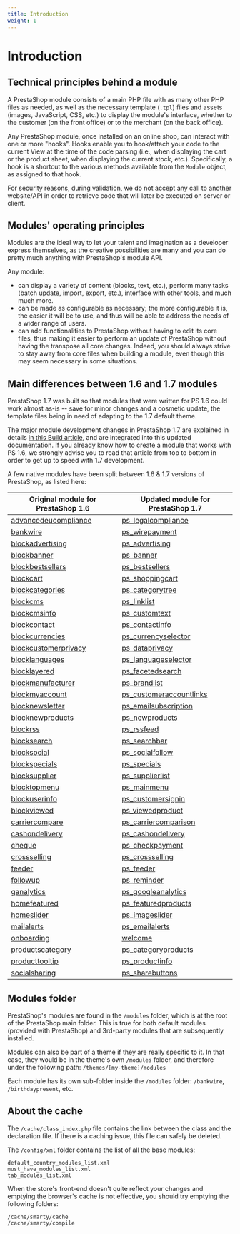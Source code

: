 ```yaml
---
title: Introduction
weight: 1
---
```


# Introduction

Technical principles behind a module
------------------------------------

A PrestaShop module consists of a main PHP file with as many other PHP
files as needed, as well as the necessary template (`.tpl`) files and
assets (images, JavaScript, CSS, etc.) to display the module's
interface, whether to the customer (on the front office) or to the
merchant (on the back office).

Any PrestaShop module, once installed on an online shop, can interact
with one or more "hooks". Hooks enable you to hook/attach your code to
the current View at the time of the code parsing (i.e., when displaying
the cart or the product sheet, when displaying the current stock, etc.).
Specifically, a hook is a shortcut to the various methods available from
the `Module` object, as assigned to that hook.

For security reasons, during validation, we do not accept any call
to another website/API in order to retrieve code that will later be
executed on server or client.

Modules' operating principles
-----------------------------

Modules are the ideal way to let your talent and imagination as a
developer express themselves, as the creative possibilities are many and
you can do pretty much anything with PrestaShop's module API.

Any module:

-   can display a variety of content (blocks, text, etc.), perform many
    tasks (batch update, import, export, etc.), interface with other
    tools, and much much more.
-   can be made as configurable as necessary; the more configurable it
    is, the easier it will be to use, and thus will be able to address
    the needs of a wider range of users.
-   can add functionalities to PrestaShop without having to edit its
    core files, thus making it easier to perform an update of PrestaShop
    without having the transpose all core changes. Indeed, you should
    always strive to stay away from core files when building a module,
    even though this may seem necessary in some situations.

Main differences between 1.6 and 1.7 modules
--------------------------------------------

PrestaShop 1.7 was built so that modules that were written for PS 1.6
could work almost as-is -- save for minor changes and a cosmetic update,
the template files being in need of adapting to the 1.7 default theme.

The major module development changes in PrestaShop 1.7 are explained in
details [in this Build
article](https://build.prestashop.com/news/module-development-changes-in-17/),
and are integrated into this updated documentation. If you already know
how to create a module that works with PS 1.6, we strongly advise you to
read that article from top to bottom in order to get up to speed with
1.7 development.

A few native modules have been split between 1.6 & 1.7 versions of PrestaShop, as listed here:

| Original module for PrestaShop 1.6 | Updated module for PrestaShop 1.7 |
| -----------------------------------|-----------------------------------|
| [advancedeucompliance](https://github.com/PrestaShop/advancedeucompliance) | [ps_legalcompliance](https://github.com/PrestaShop/ps_legalcompliance) |
| [bankwire](https://github.com/PrestaShop/bankwire) | [ps_wirepayment](https://github.com/PrestaShop/ps_wirepayment) |
| [blockadvertising](https://github.com/PrestaShop/blockadvertising) | [ps_advertising](https://github.com/PrestaShop/ps_advertising) |
| [blockbanner](https://github.com/PrestaShop/blockbanner) | [ps_banner](https://github.com/PrestaShop/ps_banner) |
| [blockbestsellers](https://github.com/PrestaShop/blockbestsellers) | [ps_bestsellers](https://github.com/PrestaShop/ps_bestsellers) |
| [blockcart](https://github.com/PrestaShop/blockcart) | [ps_shoppingcart](https://github.com/PrestaShop/ps_shoppingcart) |
| [blockcategories](https://github.com/PrestaShop/blockcategories) | [ps_categorytree](https://github.com/PrestaShop/ps_categorytree) |
| [blockcms](https://github.com/PrestaShop/blockcms) | [ps_linklist](https://github.com/PrestaShop/ps_linklist) |
| [blockcmsinfo](https://github.com/PrestaShop/blockcmsinfo) | [ps_customtext](https://github.com/PrestaShop/ps_customtext) |
| [blockcontact](https://github.com/PrestaShop/blockcontact) | [ps_contactinfo](https://github.com/PrestaShop/ps_contactinfo) |
| [blockcurrencies](https://github.com/PrestaShop/blockcurrencies) | [ps_currencyselector](https://github.com/PrestaShop/ps_currencyselector) |
| [blockcustomerprivacy](https://github.com/PrestaShop/blockcustomerprivacy) | [ps_dataprivacy](https://github.com/PrestaShop/ps_dataprivacy) |
| [blocklanguages](https://github.com/PrestaShop/blocklanguages) | [ps_languageselector](https://github.com/PrestaShop/ps_languageselector) |
| [blocklayered](https://github.com/PrestaShop/blocklayered) | [ps_facetedsearch](https://github.com/PrestaShop/ps_facetedsearch) |
| [blockmanufacturer](https://github.com/PrestaShop/blockmanufacturer) | [ps_brandlist](https://github.com/PrestaShop/ps_brandlist) |
| [blockmyaccount](https://github.com/PrestaShop/blockmyaccount) | [ps_customeraccountlinks](https://github.com/PrestaShop/ps_customeraccountlinks) |
| [blocknewsletter](https://github.com/PrestaShop/blocknewsletter) | [ps_emailsubscription](https://github.com/PrestaShop/ps_emailsubscription) |
| [blocknewproducts](https://github.com/PrestaShop/blocknewproducts) | [ps_newproducts](https://github.com/PrestaShop/ps_newproducts) |
| [blockrss](https://github.com/PrestaShop/blockrss) | [ps_rssfeed](https://github.com/PrestaShop/ps_rssfeed) |
| [blocksearch](https://github.com/PrestaShop/blocksearch) | [ps_searchbar](https://github.com/PrestaShop/ps_searchbar) |
| [blocksocial](https://github.com/PrestaShop/blocksocial) | [ps_socialfollow](https://github.com/PrestaShop/ps_socialfollow) |
| [blockspecials](https://github.com/PrestaShop/blockspecials) | [ps_specials](https://github.com/PrestaShop/ps_specials) |
| [blocksupplier](https://github.com/PrestaShop/blocksupplier) | [ps_supplierlist](https://github.com/PrestaShop/ps_supplierlist) |
| [blocktopmenu](https://github.com/PrestaShop/blocktopmenu) | [ps_mainmenu](https://github.com/PrestaShop/ps_mainmenu) |
| [blockuserinfo](https://github.com/PrestaShop/blockuserinfo) | [ps_customersignin](https://github.com/PrestaShop/ps_customersignin) |
| [blockviewed](https://github.com/PrestaShop/blockviewed) | [ps_viewedproduct](https://github.com/PrestaShop/ps_viewedproduct) |
| [carriercompare](https://github.com/PrestaShop/carriercompare) | [ps_carriercomparison](https://github.com/PrestaShop/ps_carriercomparison) |
| [cashondelivery](https://github.com/PrestaShop/cashondelivery) | [ps_cashondelivery](https://github.com/PrestaShop/ps_cashondelivery) |
| [cheque](https://github.com/PrestaShop/cheque) | [ps_checkpayment](https://github.com/PrestaShop/ps_checkpayment) |
| [crossselling](https://github.com/PrestaShop/crossselling) | [ps_crossselling](https://github.com/PrestaShop/ps_crossselling) |
| [feeder](https://github.com/PrestaShop/feeder) | [ps_feeder](https://github.com/PrestaShop/ps_feeder) |
| [followup](https://github.com/PrestaShop/followup/) | [ps_reminder](https://github.com/PrestaShop/ps_reminder) |
| [ganalytics](https://github.com/PrestaShop/ganalytics) | [ps_googleanalytics](https://github.com/PrestaShop/ps_googleanalytics) |
| [homefeatured](https://github.com/PrestaShop/homefeatured) | [ps_featuredproducts](https://github.com/PrestaShop/ps_featuredproducts) |
| [homeslider](https://github.com/PrestaShop/homeslider) | [ps_imageslider](https://github.com/PrestaShop/ps_imageslider) |
| [mailalerts](https://github.com/PrestaShop/mailalerts) | [ps_emailalerts](https://github.com/PrestaShop/ps_emailalerts) |
| [onboarding](https://github.com/PrestaShop/onboarding) | [welcome](https://github.com/PrestaShop/welcome) |
| [productscategory](https://github.com/PrestaShop/productscategory) | [ps_categoryproducts](https://github.com/PrestaShop/ps_categoryproducts) |
| [producttooltip](https://github.com/PrestaShop/producttooltip) | [ps_productinfo](https://github.com/PrestaShop/ps_productinfo) |
| [socialsharing](https://github.com/PrestaShop/socialsharing) | [ps_sharebuttons](https://github.com/PrestaShop/ps_sharebuttons) |

Modules folder
--------------

PrestaShop's modules are found in the `/modules` folder, which is at the
root of the PrestaShop main folder. This is true for both default
modules (provided with PrestaShop) and 3rd-party modules that are
subsequently installed.

Modules can also be part of a theme if they are really specific to it.
In that case, they would be in the theme's own `/modules` folder, and
therefore under the following path: `/themes/[my-theme]/modules`

Each module has its own sub-folder inside the `/modules` folder:
`/bankwire`, `/birthdaypresent`, etc.

About the cache
---------------

The `/cache/class_index.php` file contains the link between the class
and the declaration file. If there is a caching issue, this file can
safely be deleted.

The `/config/xml` folder contains the list of all the base modules:

    default_country_modules_list.xml
    must_have_modules_list.xml
    tab_modules_list.xml

When the store's front-end doesn't quite reflect your changes and
emptying the browser's cache is not effective, you should try emptying
the following folders:

    /cache/smarty/cache
    /cache/smarty/compile
